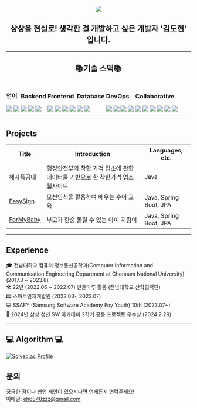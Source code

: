 <div align="center">
  <img src="https://capsule-render.vercel.app/api?type=venom&color=auto&height=300&section=header&text=dodokim98💻%20&fontSize=90">
  <h2>상상을 현실로! 생각한 걸 개발하고 싶은 개발자 '김도현' 입니다.</h2>
</div>

---
<div align="center">
  <h2>📚기술 스택📚</h2>
</div>

<div>
  <div style="display: inline-block;">
    <h3>언어</h3>
    <img src="https://img.shields.io/badge/java-007396?style=for-the-badge&logo=java&logoColor=white">
    <img src="https://img.shields.io/badge/python-3776AB?style=for-the-badge&logo=python&logoColor=white">
  </div>
  <div style="display: inline-block;">
    <h3>Backend</h3>
    <img src="https://img.shields.io/badge/spring-6DB33F?style=for-the-badge&logo=spring&logoColor=white">
    <img src="https://img.shields.io/badge/springboot-6DB33F?style=for-the-badge&logo=springboot&logoColor=white">
    <img src="https://img.shields.io/badge/springsecurity-6DB33F?style=for-the-badge&logo=springsecurity&logoColor=white">
  </div>
  <div style="display: inline-block;">
    <h3>Frontend</h3>
    <img src="https://img.shields.io/badge/html5-E34F26?style=for-the-badge&logo=html5&logoColor=white">
    <img src="https://img.shields.io/badge/css-1572B6?style=for-the-badge&logo=css3&logoColor=white">
    <img src="https://img.shields.io/badge/javascript-F7DF1E?style=for-the-badge&logo=javascript&logoColor=black">
    <img src="https://img.shields.io/badge/vue.js-4FC08D?style=for-the-badge&logo=vue.js&logoColor=white">
  </div>
  <div style="display: inline-block;">
    <h3>Database</h3>
    <img src="https://img.shields.io/badge/mysql-4479A1?style=for-the-badge&logo=mysql&logoColor=white">
    <img src="https://img.shields.io/badge/redis-DC382D?style=for-the-badge&logo=redis&logoColor=white">
  </div>
  <div style="display: inline-block;">
    <h3>DevOps</h3>
    <img src="https://img.shields.io/badge/ec2-FF9900?style=for-the-badge&logo=amazonec2&logoColor=white">
    <img src="https://img.shields.io/badge/docker-2496ED?style=for-the-badge&logo=docker&logoColor=white">
    <img src="https://img.shields.io/badge/jenkins-D24939?style=for-the-badge&logo=jenkins&logoColor=white">
    <img src="https://img.shields.io/badge/nginx-009639?style=for-the-badge&logo=nginx&logoColor=white">
  </div>
  <div style="display: inline-block;">
    <h3>Collaborative</h3>
    <img src="https://img.shields.io/badge/git-F05032?style=for-the-badge&logo=git&logoColor=white">
    <img src="https://img.shields.io/badge/github-181717?style=for-the-badge&logo=github&logoColor=white">
    <img src="https://img.shields.io/badge/gitlab-FC6D26?style=for-the-badge&logo=gitlab&logoColor=white">
    <img src="https://img.shields.io/badge/jira-0052CC?style=for-the-badge&logo=jira&logoColor=white">
    <img src="https://img.shields.io/badge/mattermost-0058CC?style=for-the-badge&logo=mattermost&logoColor=white">
    <img src="https://img.shields.io/badge/notion-000000?style=for-the-badge&logo=notion&logoColor=white">
  </div>
</div>

---

<h2>Projects</h2>

<table>
  <tr>
    <th>Title</th>
    <th>Introduction</th>
    <th>Languages, etc.</th>
  </tr>
  <tr>
    <td><a href="https://github.com/2022-SMHRD-KDT-DCX-BigData-6/GoodPrice_team.git">혜자특공대</a></td>
    <td>행정안전부의 착한 가격 업소에 관한 데이터를 기반으로 한 착한가격 업소 웹사이트</td>
    <td>Java</td>
  </tr>
  <tr>
    <td><a href="https://github.com/OnlyTeamLeaderIsE/Sueoswiwo">EasySign</a></td>
    <td>모션인식을 활용하여 배우는 수어 교육</td>
    <td>Java, Spring Boot, JPA</td>
  </tr>
  <tr>
    <td><a href="https://www.naver.com/">ForMyBaby</a></td>
    <td>부모가 한숨 돌릴 수 있는 아이 지킴이</td>
    <td>Java, Spring Boot, JPA</td>
  </tr>
</table>

---

<h2>Experience</h2>

🎓 전남대학교 컴퓨터 정보통신공학과(Computer Information and Communication Engineering Department at Chonnam National University) (2017.3 ~ 2023.8) <br>
🛠 22년 (2022.06 ~ 2022.07) 만들마루 활동 (전남대학교 산학협력단) <br>
📟 스마트인재개발원 (2023.03~ 2023.07) <br>
💻 SSAFY (Samsung Software Academy Foy Youth) 10th (2023.07~) <br>
🏅 2024년 삼성 청년 SW 아카데미 2학기 공통 프로젝트 우수상 (2024.2.29)

---

<h2>💻 Algorithm 💻</h2>

[![Solved.ac Profile](http://mazassumnida.wtf/api/v2/generate_badge?boj=eh6848zzz)](https://solved.ac/eh6848zzz/)



<h2>문의</h2>

궁금한 점이나 협업 제안이 있으시다면 언제든지 연락주세요! <br>
이메일: eh6848zzz@gmail.com

